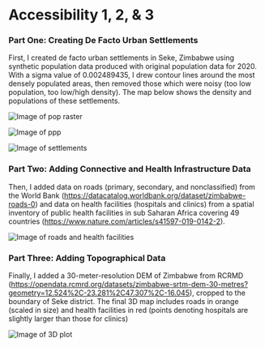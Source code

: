 # Accessibility 1, 2, & 3

### Part One: Creating De Facto Urban Settlements

First, I created de facto urban settlements in Seke, Zimbabwe using synthetic population data produced with original population data for 2020. With a sigma value of 0.002489435, I drew contour lines around the most densely populated areas, then removed those which were noisy (too low population, too low/high density). The map below shows the density and populations of these settlements.

![Image of pop raster](https://github.com/micrittenden/Data440-AgentBasedModelling/blob/master/HW/2.3_Accessibility_123/seke_pop20_w0.png)

![Image of ppp](https://github.com/micrittenden/Data440-AgentBasedModelling/blob/master/HW/2.3_Accessibility_123/seke_ppp_w0.png)

![Image of settlements](https://github.com/micrittenden/Data440-AgentBasedModelling/blob/master/HW/2.3_Accessibility_123/seke_test.png)

### Part Two: Adding Connective and Health Infrastructure Data

Then, I added data on roads (primary, secondary, and nonclassified) from the World Bank (https://datacatalog.worldbank.org/dataset/zimbabwe-roads-0) and data on health facilities (hospitals and clinics) from a spatial inventory of public health facilities in sub Saharan Africa covering 49 countries (https://www.nature.com/articles/s41597-019-0142-2).

![Image of roads and health facilities](https://github.com/micrittenden/Data440-AgentBasedModelling/blob/master/HW/2.3_Accessibility_123/seke_health.png)

### Part Three: Adding Topographical Data

Finally, I added a 30-meter-resolution DEM of Zimbabwe from RCRMD (https://opendata.rcmrd.org/datasets/zimbabwe-srtm-dem-30-metres?geometry=12.524%2C-23.281%2C47.307%2C-16.045), cropped to the boundary of Seke district. The final 3D map includes roads in orange (scaled in size) and health facilities in red (points denoting hospitals are slightly larger than those for clinics)

![Image of 3D plot](https://github.com/micrittenden/Data440-AgentBasedModelling/blob/master/HW/2.3_Accessibility_123/seke_3d.png)
